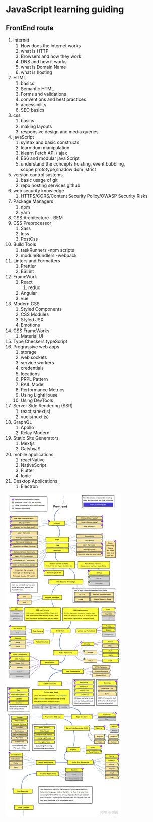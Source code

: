 <!-- ![图片]("static/path.jpg") -->
# JavaScript learning guiding

## FrontEnd route

1. internet
   1. How does the internet works
   2. what is HTTP
   3. Browsers and how they work
   4. DNS and how it works
   5. what is Domain Name
   6. what is hosting
2. HTML
   1. basics
   2. Semantic HTML
   3. Forms and validations
   4. conventions and best practices
   5. accessibility
   6. SEO basics
3. css
   1. basics
   2. making layouts
   3. responsive design and media queries
4. javaScript
   1. syntax and basic constructs
   2. learn dom manipulation
   3. klearn Fetch API / ajax
   4. ES6 and modular java Script
   5. understand the concepts hoisting, event bubbling, scope,prototype,shadow dom ,strict
5. version control systems
   1. basic usage of git
   2. repo hosting services github
6. web security knowledge
   1. HTTPS/CORS/Content Security Policy/OWASP Security Risks
7. Package Managers
   1. npm
   2. yarn
8. CSS Architecture - BEM
9. CSS Preprocessor 
   1.  Sass
   2.  less
   3.  PostCss
10. Build Tools
    1.  taskRunners -npm scripts
    2.  moduleBundlers -webpack
11. Linters and Formatters
    1.  Prettier
    2.  ESLint
12. FrameWork
    1.  React
        1.  redux
    1.  Angular
    2.  vue
13. Modern CSS
    1.  Styled Components
    2.  CSS Modules
    3.  Styled JSX
    4.  Emotions
14. CSS FrameWorks
    1.  Material UI
15. Type Checkers typeScript
16. Prograssive web apps
    1.  storage
    2.  web sockets
    3.  service workers
    4.  credentials
    5.  locations
    6.  PRPL Pattern 
    7.  RAIL Model
    8.  Performance Metrics
    9.  Using LightHouse
    10. Using DevTools
17. Server Side Rendering (SSR)
    1.  reactjs(nextjs)
    2.  vuejs(nuxt.js)
18. GraphQL
    1.  Apollo
    2.  Relay Modern
19. Static Site Generators
    1.  Mextjs 
    2.  GatsbyJS
20. mobile applications
    1.  reactNative
    2.  NativeScript
    3.  Flutter
    4.  Ionic
21. Desktop Applications
    1.  Electron

![图片](static/path.jpg)